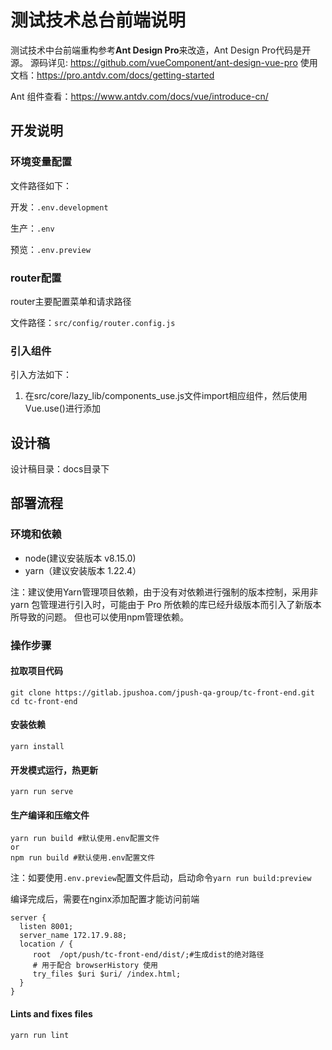# 测试技术总台前端说明

测试技术中台前端重构参考**Ant Design Pro**来改造，Ant Design Pro代码是开源。
源码详见: https://github.com/vueComponent/ant-design-vue-pro
使用文档：https://pro.antdv.com/docs/getting-started

Ant 组件查看：https://www.antdv.com/docs/vue/introduce-cn/

## 开发说明

### 环境变量配置

文件路径如下：

开发：`.env.development`

生产：`.env`

预览：`.env.preview`

### router配置

router主要配置菜单和请求路径

文件路径：`src/config/router.config.js`

### 引入组件

引入方法如下：

1. 在src/core/lazy_lib/components_use.js文件import相应组件，然后使用Vue.use()进行添加

## 设计稿

设计稿目录：docs目录下


## 部署流程
### 环境和依赖

- node(建议安装版本  v8.15.0)
- yarn（建议安装版本  1.22.4）

注：建议使用Yarn管理项目依赖，由于没有对依赖进行强制的版本控制，采用非 yarn 包管理进行引入时，可能由于 Pro 所依赖的库已经升级版本而引入了新版本所导致的问题。 但也可以使用npm管理依赖。

### 操作步骤

#### 拉取项目代码



```shell
git clone https://gitlab.jpushoa.com/jpush-qa-group/tc-front-end.git
cd tc-front-end
```

#### 安装依赖

```yarn install```

#### 开发模式运行，热更新

```shell
yarn run serve
```

#### 生产编译和压缩文件

```
yarn run build #默认使用.env配置文件
or
npm run build #默认使用.env配置文件
```

注：如要使用`.env.preview`配置文件启动，启动命令```yarn run build:preview```

编译完成后，需要在nginx添加配置才能访问前端

```shell
server {
  listen 8001;
  server_name 172.17.9.88;
  location / {
     root  /opt/push/tc-front-end/dist/;#生成dist的绝对路径
     # 用于配合 browserHistory 使用
     try_files $uri $uri/ /index.html;
  }
}

```



#### Lints and fixes files

```shell
yarn run lint
```

